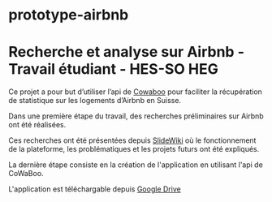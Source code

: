 # prototype-airbnb
# Recherche et analyse sur Airbnb - Travail étudiant - HES-SO HEG

Ce projet a pour but d’utiliser l’api de [Cowaboo](http://groups.cowaboo.net/2019/group07%20-%20Airbnb%20en%202019/public/api) pour faciliter la récupération de statistique sur les logements d’Airbnb en Suisse.

Dans une première étape du travail, des recherches préliminaires sur Airbnb ont été réalisées.

Ces recherches ont été présentées depuis [SlideWiki](https://slidewiki.org/deck/126763/646-21-wikinomie-airbnb) où le fonctionnement de la plateforme, les problématiques et les projets futurs ont été expliqués.

La dernière étape consiste en la création de l'application en utilisant l'api de CoWaBoo.

L'application est téléchargable depuis [Google Drive](https://drive.google.com/drive/folders/1jB1lUisewmKfmSFzPGSeTVEpvXVJfnI9?usp=sharing)

